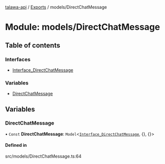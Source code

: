 [talawa-api](../README.md) / [Exports](../modules.md) / models/DirectChatMessage

# Module: models/DirectChatMessage

## Table of contents

### Interfaces

- [Interface\_DirectChatMessage](../interfaces/models_DirectChatMessage.Interface_DirectChatMessage.md)

### Variables

- [DirectChatMessage](models_DirectChatMessage.md#directchatmessage)

## Variables

### DirectChatMessage

• `Const` **DirectChatMessage**: `Model`\<[`Interface_DirectChatMessage`](../interfaces/models_DirectChatMessage.Interface_DirectChatMessage.md), \{}, \{}\>

#### Defined in

src/models/DirectChatMessage.ts:64
